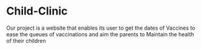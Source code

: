 # Child-Clinic
Our project is a website that enables its user to get the dates of Vaccines to ease the queues of vaccinations and aim the parents to Maintain the health of their children
